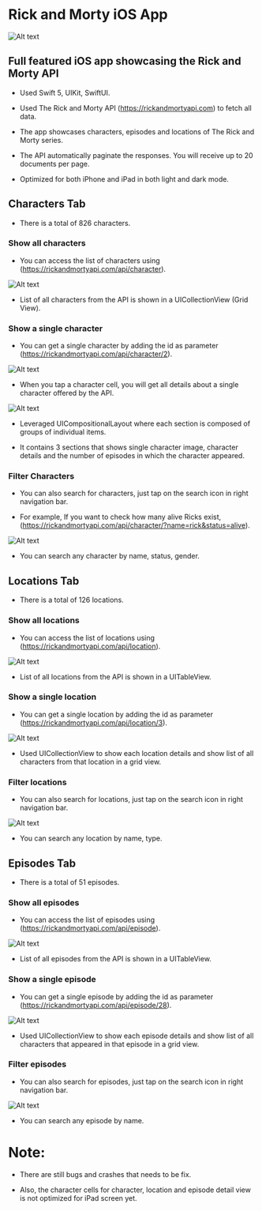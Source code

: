 # Rick and Morty iOS App

![Alt text](RM/1024.png)

## Full featured iOS app showcasing the Rick and Morty API

- Used Swift 5, UIKit, SwiftUI.

-  Used The Rick and Morty API (https://rickandmortyapi.com) to fetch all data.

-  The app showcases characters, episodes and locations of The Rick and Morty series.

- The API automatically paginate the responses. You will receive up to 20 documents per page.

- Optimized for both iPhone and iPad in both light and dark mode.


## Characters Tab

- There is a total of 826 characters.

### Show all characters

- You can access the list of characters using (https://rickandmortyapi.com/api/character).

![Alt text](RM/Characters/character1.png)

- List of all characters from the API is shown in a UICollectionView (Grid View).

### Show a single character  

- You can get a single character by adding the id as parameter (https://rickandmortyapi.com/api/character/2).

![Alt text](RM/Characters/charTap1.png)

- When you tap a character cell, you will get all details about a single character offered by the API.

![Alt text](RM/Characters/charTap2.png)

- Leveraged UICompositionalLayout where each section is composed of groups of individual items. 

- It contains 3 sections that shows single character image, character details and the number of episodes in which the character appeared.

### Filter Characters

- You can also search for characters, just tap on the search icon in right navigation bar.

- For example, If you want to check how many alive Ricks exist, (https://rickandmortyapi.com/api/character/?name=rick&status=alive).

![Alt text](RM/Characters/searchchar.png)

- You can search any character by name, status, gender.


## Locations Tab

- There is a total of 126 locations.

### Show all locations

- You can access the list of locations using (https://rickandmortyapi.com/api/location).

![Alt text](RM/Locations/loctab.png)

- List of all locations from the API is shown in a UITableView.

### Show a single location

- You can get a single location by adding the id as parameter (https://rickandmortyapi.com/api/location/3).

![Alt text](RM/Locations/locdetails.png)

- Used UICollectionView to show each location details and show list of all characters from that location in a grid view.

### Filter locations

- You can also search for locations, just tap on the search icon in right navigation bar.

![Alt text](RM/Locations/locsearch.png)

- You can search any location by name, type.


## Episodes Tab

- There is a total of 51 episodes.

### Show all episodes

- You can access the list of episodes using (https://rickandmortyapi.com/api/episode).

![Alt text](RM/Episodes/epitab.png)

- List of all episodes from the API is shown in a UITableView.

### Show a single episode

- You can get a single episode by adding the id as parameter (https://rickandmortyapi.com/api/episode/28).

![Alt text](RM/Episodes/epidetails.png)

- Used UICollectionView to show each episode details and show list of all characters that appeared in that episode in a grid view.

### Filter episodes

- You can also search for episodes, just tap on the search icon in right navigation bar.

![Alt text](RM/Episodes/episearch.png)

- You can search any episode by name.


# Note:

- There are still bugs and crashes that needs to be fix.

- Also, the character cells for character, location and episode detail view is not optimized for iPad screen yet.